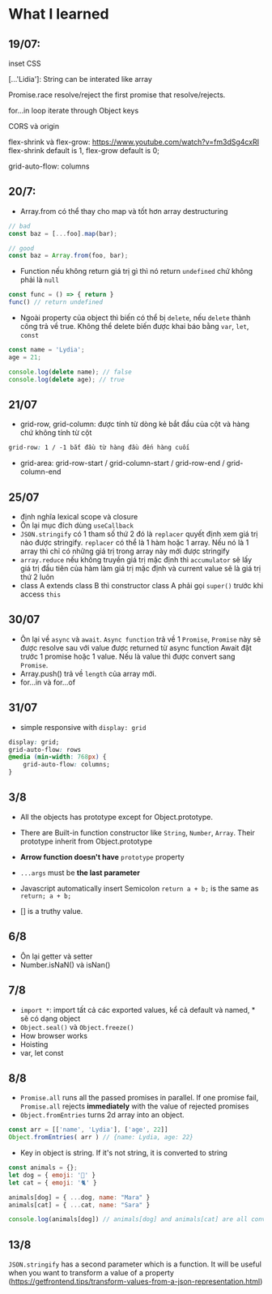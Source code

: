 # What I learned

## 19/07:
inset CSS

[...'Lidia']: String can be interated like array

Promise.race resolve/reject the first promise that resolve/rejects.

for...in loop iterate through Object keys

CORS và origin

flex-shrink và flex-grow: <https://www.youtube.com/watch?v=fm3dSg4cxRI>
	flex-shrink default is 1, flex-grow default is 0;

grid-auto-flow: columns

## 20/7:
- Array.from có thể thay cho map và tốt hơn array destructuring

```javascript
// bad
const baz = [...foo].map(bar);

// good
const baz = Array.from(foo, bar);
```

- Function nếu không return giá trị gì thì nó return `undefined` chứ không phải là `null`
```javascript
const func = () => { return }
func() // return undefined
```

- Ngoài property của object thì biến có thể bị `delete`, nếu `delete` thành công trả về true.
Không thể delete biến được khai báo bằng `var`, `let`, `const`
```javascript
const name = 'Lydia';
age = 21;

console.log(delete name); // false
console.log(delete age); // true
```

## 21/07
- grid-row, grid-column: được tính từ dòng kẻ bắt đầu của cột và hàng chứ không tính từ cột
```css
grid-row: 1 / -1 bắt đầu từ hàng đầu đến hàng cuối
```

- grid-area: grid-row-start / grid-column-start / grid-row-end / grid-column-end

## 25/07
- định nghĩa lexical scope và closure
- Ôn lại mục đích dùng `useCallback`
- `JSON.stringify` có 1 tham số thứ 2 đó là `replacer` quyết định xem giá trị nào được stringify. `replacer` có thể là 1 hàm hoặc 1 array. Nếu nó là 1 array thì chỉ có những giá trị trong array này mới được stringify
- `array.reduce` nếu không truyền giá trị mặc định thì `accumulator` sẽ lấy giá trị đầu tiên của hàm làm giá trị mặc định và current value sẽ là giá trị thứ 2 luôn
- class A extends class B thì constructor class A phải gọi `super()` trước khi access `this`

## 30/07
- Ôn lại về `async` và `await`. `Async function` trả về 1 `Promise`, `Promise` này sẽ được resolve sau với value được returned từ async function
Await đặt trước 1 promise hoặc 1 value. Nếu là value thì được convert sang `Promise`.
- Array.push() trả về `length` của array mới.
- for...in và for...of

## 31/07

- simple responsive with `display: grid`
```css
display: grid;
grid-auto-flow: rows
@media (min-width: 768px) {
	grid-auto-flow: columns;
}
```

## 3/8

- All the objects has prototype except for Object.prototype.
- There are Built-in function constructor like `String`, `Number`, `Array`. Their prototype inherit from Object.prototype
- **Arrow function doesn't have** `prototype` property
- `...args` must be **the last parameter**
- Javascript automatically insert Semicolon
`return
a + b;`
is the same as
`return;
a + b;`

- [] is a truthy value.

## 6/8

- Ôn lại getter và setter
- Number.isNaN() và isNan()

## 7/8

- `import *`: import tất cả các exported values, kể cả default và named, * sẽ có dạng object
- `Object.seal()` và `Object.freeze()`
- How browser works
- Hoisting
- var, let const

## 8/8

- `Promise.all` runs all the passed promises in parallel. If one promise fail, `Promise.all` rejects **immediately** with the value of rejected promises
- `Object.fromEntries` turns 2d array into an object.
```javascript
const arr = [['name', 'Lydia'], ['age', 22]]
Object.fromEntries( arr ) // {name: Lydia, age: 22}
```
- Key in object is string. If it's not string, it is converted to string
```javascript
const animals = {};
let dog = { emoji: '🐶' }
let cat = { emoji: '🐈' }

animals[dog] = { ...dog, name: "Mara" }
animals[cat] = { ...cat, name: "Sara" }

console.log(animals[dog]) // animals[dog] and animals[cat] are all converted to animals['object Object']
```

## 13/8

`JSON.stringify` has a second parameter which is a function. It will be useful when you want to transform a value of a property
(<https://getfrontend.tips/transform-values-from-a-json-representation.html>)